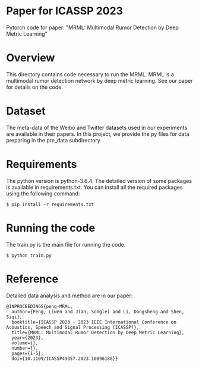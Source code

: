 # Paper for ICASSP 2023
Pytorch code for paper: "MRML: Multimodal Rumor Detection by Deep Metric Learning"

# Overview
This directory contains code necessary to run the MRML. MRML is a multimodal rumor detection network by deep metric learning. See our paper for details on the code.

# Dataset
The meta-data of the Weibo and Twitter datasets used in our experiments are available in their papers. 
In this project, we provide the py files for data preparing in the pre_data subdirectory. 

# Requirements
The python version is python-3.6.4. The detailed version of some packages is available in requirements.txt.
You can install all the required packages using the following command:
```
$ pip install -r requirements.txt
```

# Running the code
The train.py is the main file for running the code.
```
$ python train.py
```
# Reference
Detailed data analysis and method are in our paper:
```
@INPROCEEDINGS{peng-MRML,
  author={Peng, Liwen and Jian, Songlei and Li, Dongsheng and Shen, Siqi},
  booktitle={ICASSP 2023 - 2023 IEEE International Conference on Acoustics, Speech and Signal Processing (ICASSP)}, 
  title={MRML: Multimodal Rumor Detection by Deep Metric Learning}, 
  year={2023},
  volume={},
  number={},
  pages={1-5},
  doi={10.1109/ICASSP49357.2023.10096188}}

```
